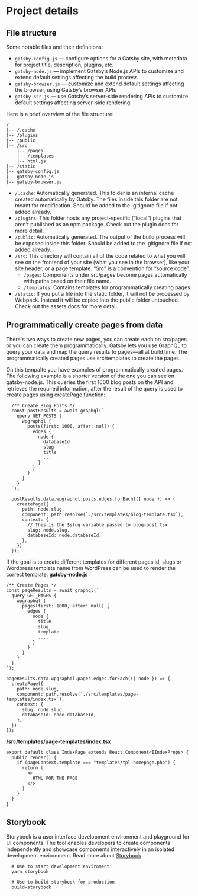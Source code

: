 # Project details

## File structure

Some notable files and their definitions:

- ```gatsby-config.js``` — configure options for a Gatsby site, with metadata for project title, description, plugins, etc.
- ```gatsby-node.js``` — implement Gatsby’s Node.js APIs to customize and extend default settings affecting the build process
- ```gatsby-browser.js``` — customize and extend default settings affecting the browser, using Gatsby’s browser APIs
- ```gatsby-ssr.js``` — use Gatsby’s server-side rendering APIs to customize default settings affecting server-side rendering

Here is a brief overview of the file structure:

```
/
|-- /.cache
|-- /plugins
|-- /public
|-- /src
    |-- /pages
    |-- /templates
    |-- html.js
|-- /static
|-- gatsby-config.js
|-- gatsby-node.js
|-- gatsby-browser.js
```

- ```/.cache```: Automatically generated. This folder is an internal cache created automatically by Gatsby. The files inside this folder are not meant for modification. Should be added to the .gitignore file if not added already.
- ```/plugins```: This folder hosts any project-specific (“local”) plugins that aren’t published as an npm package. Check out the plugin docs for more detail.
- ```/public```: Automatically generated. The output of the build process will be exposed inside this folder. Should be added to the .gitignore file if not added already.
- ```/src```: This directory will contain all of the code related to what you will see on the frontend of your site (what you see in the browser), like your site header, or a page template. “Src” is a convention for “source code”.
  - ```/pages```: Components under src/pages become pages automatically with paths based on their file name.
  - ```/templates```: Contains templates for programmatically creating pages.
- ```/static```: If you put a file into the static folder, it will not be processed by Webpack. Instead it will be copied into the public folder untouched. Check out the assets docs for more detail.

## Programmatically create pages from data

There's two ways to create new pages, you can create each on src/pages or you can create them programmatically. Gatsby lets you use GraphQL to query your data and map the query results to pages—all at build time. The programmatically created pages use src/templates to create the pages.

On this tempalte you have examples of programmatically created pages. The following example is a shorter version of the one you can see on gatsby-node.js. This queries the first 1000 blog posts  on the API and retrieves the required information, after the result of the query is used to create pages using createPage function:

```
  /** Create Blog Posts */
  const postResults = await graphql(`
    query GET_POSTS {
      wpgraphql {
        posts(first: 1000, after: null) {
          edges {
            node {
              databaseId
              slug
              title
              ...
            }
          }
        }
      }
    }
  `);

  postResults.data.wpgraphql.posts.edges.forEach(({ node }) => {
    createPage({
      path: node.slug,
      component: path.resolve(`./src/templates/blog-template.tsx`),
      context: {
        // This is the $slug variable passed to blog-post.tsx
        slug: node.slug,
        databaseId: node.databaseId,
      },
    })
  });
```

If the goal is to create different templates for different pages id, slugs or Wordpress template name from WordPress can be used to render the correct template.
**gatsby-node.js**

```
/** Create Pages */
const pageResults = await graphql(`
  query GET_PAGES {
    wpgraphql {
      pages(first: 1000, after: null) {
        edges {
          node {
            title
            slug
            template
            ....
          }
        }
      }
    }
  }
`);

pageResults.data.wpgraphql.pages.edges.forEach(({ node }) => {
  createPage({
    path: node.slug,
    component: path.resolve(`./src/templates/page-templates/index.tsx`),
    context: {
      slug: node.slug,
      databaseId: node.databaseId,
    },
  })
});
```

**/src/templates/page-templates/index.tsx**

```
export default class IndexPage extends React.Component<IIndexProps> {
  public render() {
    if (pageContext.template === "templates/tpl-homepage.php") {
      return (
        <>
          HTML FOR THE PAGE
        </>
      )
    }
  }
}
```

## Storybook

Storybook is a user interface development environment and playground for UI components. The tool enables developers to create components independently and showcase components interactively in an isolated development environment. Read more about [Storybook](https://storybook.js.org/docs/basics/introduction/)

```
  # Use to start development enviroment
  yarn storybook

  # Use to build storybook for production
  build-storybook
```
